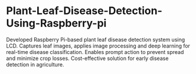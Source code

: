 # Plant-Leaf-Disease-Detection-Using-Raspberry-pi
Developed Raspberry Pi-based plant leaf disease detection system using LCD. Captures leaf images, applies image processing and deep learning for real-time disease classification. Enables prompt action to prevent spread and minimize crop losses. Cost-effective solution for early disease detection in agriculture.
